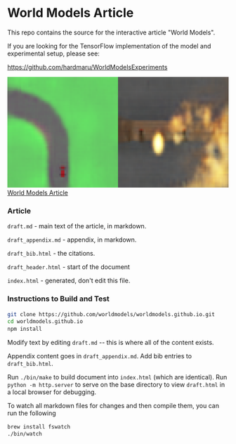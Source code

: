 # World Models Article

This repo contains the source for the interactive article "World Models".

If you are looking for the TensorFlow implementation of the model and experimental setup, please see:

https://github.com/hardmaru/WorldModelsExperiments

![World Models](/assets/world_models_card_both.png)
[World Models Article](https://worldmodels.github.io/)

### Article

`draft.md` - main text of the article, in markdown.

`draft_appendix.md` - appendix, in markdown.

`draft_bib.html` - the citations.

`draft_header.html` - start of the document

`index.html` - generated, don't edit this file.

### Instructions to Build and Test
```bash
git clone https://github.com/worldmodels/worldmodels.github.io.git
cd worldmodels.github.io
npm install
```

Modify text by editing `draft.md` -- this is where all of the content exists.

Appendix content goes in `draft_appendix.md`. Add bib entries to `draft_bib.html`.

Run `./bin/make` to build document into `index.html` (which are identical).
Run `python -m http.server` to serve on the base directory to view `draft.html` in a local browser for debugging.

To watch all markdown files for changes and then compile them, you can run the following
```
brew install fswatch
./bin/watch
```